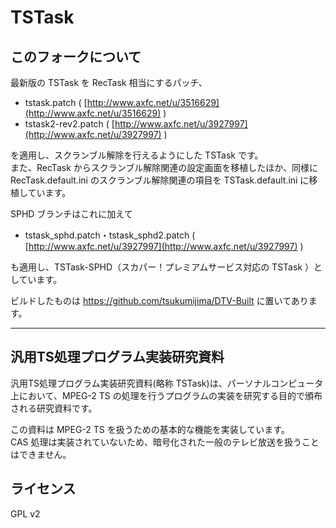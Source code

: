 TSTask
================================

このフォークについて
----------
最新版の TSTask を RecTask 相当にするパッチ、

- tstask.patch ( [http://www.axfc.net/u/3516629](http://www.axfc.net/u/3516629) )
- tstask2-rev2.patch ( [http://www.axfc.net/u/3927997](http://www.axfc.net/u/3927997) )

を適用し、スクランブル解除を行えるようにした TSTask です。  
また、RecTask からスクランブル解除関連の設定画面を移植したほか、同様に RecTask.default.ini のスクランブル解除関連の項目を TSTask.default.ini に移植しています。

SPHD ブランチはこれに加えて

- tstask_sphd.patch・tstask_sphd2.patch ( [http://www.axfc.net/u/3927997](http://www.axfc.net/u/3927997) )

も適用し、TSTask-SPHD（スカパー！プレミアムサービス対応の TSTask ）としています。

ビルドしたものは https://github.com/tsukumijima/DTV-Built に置いてあります。

---------

汎用TS処理プログラム実装研究資料
----------
汎用TS処理プログラム実装研究資料(略称 TSTask)は、パーソナルコンピュータ上において、MPEG-2 TS の処理を行うプログラムの実装を研究する目的で頒布される研究資料です。

この資料は MPEG-2 TS を扱うための基本的な機能を実装しています。  
CAS 処理は実装されていないため、暗号化された一般のテレビ放送を扱うことはできません。


ライセンス
----------
GPL v2
